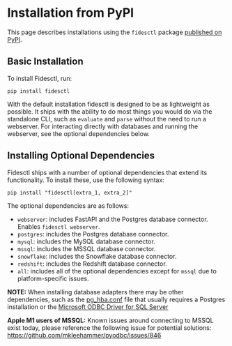 # Installation from PyPI

This page describes installations using the `fidesctl` package [published on PyPI](https://pypi.org/project/fidesctl/).

## Basic Installation

To install Fidesctl, run:

`pip install fidesctl`

With the default installation fidesctl is designed to be as lightweight as possible. It ships with the ability to do most things you would do via the standalone CLI, such as `evaluate` and `parse` without the need to run a webserver. For interacting directly with databases and running the webserver, see the optional dependencies below.

## Installing Optional Dependencies

Fidesctl ships with a number of optional dependencies that extend its functionality. To install these, use the following syntax:

`pip install "fidesctl[extra_1, extra_2]"`

The optional dependencies are as follows:

* `webserver`: includes FastAPI and the Postgres database connector. Enables `fidesctl webserver`.
* `postgres`: includes the Postgres database connector.
* `mysql`: includes the MySQL database connector.
* `mssql`: includes the MSSQL database connector.
* `snowflake`: includes the Snowflake database connector.
* `redshift`: includes the Redshift database connector.
* `all`: includes all of the optional dependencies except for `mssql` due to platform-specific issues.

**NOTE:** When installing database adapters there may be other dependencies, such as the [pg_hba.conf](https://www.postgresql.org/docs/current/auth-pg-hba-conf.html) file that usually requires a Postgres installation or the [Microsoft ODBC Driver for SQL Server](https://docs.microsoft.com/en-us/sql/connect/odbc/microsoft-odbc-driver-for-sql-server)

**Apple M1 users of MSSQL:** Known issues around connecting to MSSQL exist today, please reference the following issue for potential solutions: https://github.com/mkleehammer/pyodbc/issues/846
